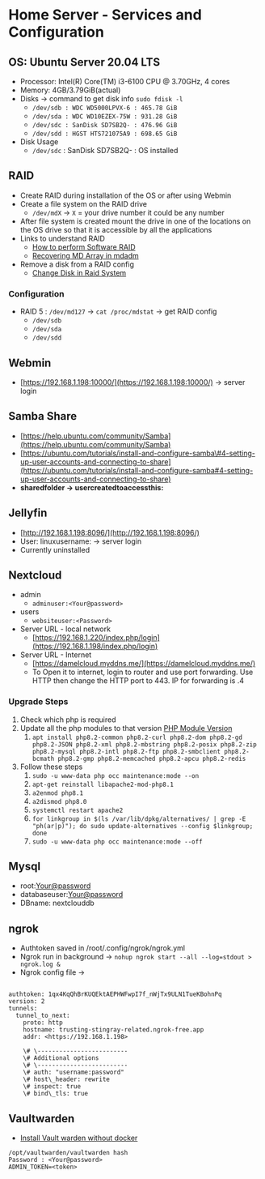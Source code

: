 # Home Server - Services and Configuration

## OS: Ubuntu Server 20.04 LTS

* Processor: Intel(R) Core(TM) i3-6100 CPU @ 3.70GHz, 4 cores  
* Memory: 4GB/3.79GiB(actual)  
* Disks → command to get disk info `sudo fdisk -l`  
  * `/dev/sdb : WDC WD5000LPVX-6 : 465.78 GiB`
  * `/dev/sda : WDC WD10EZEX-75W : 931.28 GiB`
  * `/dev/sdc : SanDisk SD7SB2Q- : 476.96 GiB`
  * `/dev/sdd : HGST HTS721075A9 : 698.65 GiB`
* Disk Usage  
  * `/dev/sdc` : SanDisk SD7SB2Q- : OS installed  
  
## RAID

* Create RAID during installation of the OS or after using Webmin
* Create a file system on the RAID drive
  * `/dev/mdX` → `X` = your drive number it could be any number  
* After file system is created mount the drive in one of the locations on the OS drive so that it is accessible by all the applications  
* Links to understand RAID  
  * [How to perform Software RAID](https://tldp.org/HOWTO/Software-RAID-HOWTO.html)  
  * [Recovering MD Array in mdadm](https://ahelpme.com/linux/recovering-md-array-and-mdadm-cannot-get-array-info-for-dev-md0/)  
* Remove a disk from a RAID config  
  * [Change Disk in Raid System](https://askubuntu.com/questions/992272/change-disk-in-raid-5-system)  
  
### Configuration

* RAID 5 : `/dev/md127` → `cat /proc/mdstat` → get RAID config  
  * `/dev/sdb`
  * `/dev/sda`
  * `/dev/sdd`

## Webmin

* [https://192.168.1.198:10000/](https://192.168.1.198:10000/) → server login

## Samba Share

* [https://help.ubuntu.com/community/Samba](https://help.ubuntu.com/community/Samba)  
* [https://ubuntu.com/tutorials/install-and-configure-samba\#4-setting-up-user-accounts-and-connecting-to-share](https://ubuntu.com/tutorials/install-and-configure-samba#4-setting-up-user-accounts-and-connecting-to-share)  
* **sharedfolder → usercreatedtoaccessthis:<yourpassword>**


## Jellyfin

* [http://192.168.1.198:8096/](http://192.168.1.198:8096/)  
* User: linuxusername:<yourpassword> → server login
* Currently uninstalled

## Nextcloud

* admin
  * `adminuser:<Your@password>`
* users
  * `websiteuser:<Password>`
* Server URL - local network
  * [https://192.168.1.220/index.php/login](https://192.168.1.198/index.php/login)  
* Server URL - Internet
  * [https://damelcloud.myddns.me/](https://damelcloud.myddns.me/)  
  * To Open it to internet, login to router and use port forwarding. Use HTTP then change the HTTP port to 443\. IP for forwarding is .4

### Upgrade Steps

1. Check which php is required  
2. Update all the php modules to that version [PHP Module Version](https://docs.nextcloud.com/server/latest/admin_manual/installation/php_configuration.html)  
   1. `apt install php8.2-common php8.2-curl php8.2-dom php8.2-gd php8.2-JSON php8.2-xml php8.2-mbstring php8.2-posix php8.2-zip php8.2-mysql php8.2-intl php8.2-ftp php8.2-smbclient php8.2-bcmath php8.2-gmp php8.2-memcached php8.2-apcu php8.2-redis`
3. Follow these steps  
   1. `sudo -u www-data php occ maintenance:mode --on`
   2. `apt-get reinstall libapache2-mod-php8.1`
   3. `a2enmod php8.1`
   4. `a2dismod php8.0`
   5. `systemctl restart apache2`
   6. `for linkgroup in $(ls /var/lib/dpkg/alternatives/ | grep -E "ph(ar|p)"); do sudo update-alternatives --config $linkgroup; done`
   7. `sudo -u www-data php occ maintenance:mode --off`

## **Mysql**

* root:<Your@password>  
* databaseuser:<Your@password>  
* DBname: nextclouddb

## **ngrok**

* Authtoken saved in /root/.config/ngrok/ngrok.yml  
* Ngrok run in background → `nohup ngrok start --all --log=stdout > ngrok.log &`
* Ngrok config file →

```

authtoken: 1qx4KqQhBrKUQEktAEPHWFwpI7f_nWjTx9ULN1TueKBohnPq
version: 2  
tunnels:  
  tunnel_to_next:  
    proto: http  
    hostname: trusting-stingray-related.ngrok-free.app  
    addr: <https://192.168.1.198>

    \# \-------------------------  
    \# Additional options  
    \# \-------------------------  
    \# auth: "username:password"  
    \# host\_header: rewrite  
    \# inspect: true  
    \# bind\_tls: true
```

## Vaultwarden

* [Install Vault warden without docker](https://www.bloovis.com/posts/2023-10-06-vaultwarden-without-docker/)

```
/opt/vaultwarden/vaultwarden hash
Password : <Your@password>  
ADMIN_TOKEN=<token>

```
